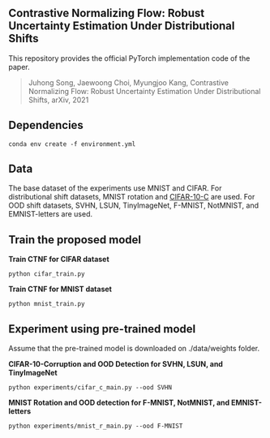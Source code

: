 
## Contrastive Normalizing Flow: Robust Uncertainty Estimation Under Distributional Shifts
This repository provides the official PyTorch implementation code of the paper.

> Juhong Song, Jaewoong Choi, Myungjoo Kang, Contrastive Normalizing Flow: Robust Uncertainty Estimation Under Distributional Shifts, arXiv, 2021

## Dependencies

	conda env create -f environment.yml

## Data

The base dataset of the experiments use MNIST and CIFAR.
For distributional shift datasets, MNIST rotation and [CIFAR-10-C](https://zenodo.org/record/2535967) are used.
For OOD shift datasets, SVHN, LSUN, TinyImageNet, F-MNIST, NotMNIST, and EMNIST-letters are used.

## Train the proposed model

**Train CTNF for CIFAR dataset**

	python cifar_train.py

**Train CTNF for MNIST dataset**

	python mnist_train.py

## Experiment using pre-trained model

Assume that the pre-trained model is downloaded on ./data/weights folder.

**CIFAR-10-Corruption and OOD Detection for SVHN, LSUN, and TinyImageNet**

	python experiments/cifar_c_main.py --ood SVHN

**MNIST Rotation and OOD detection for F-MNIST, NotMNIST, and EMNIST-letters**

	python experiments/mnist_r_main.py --ood F-MNIST


